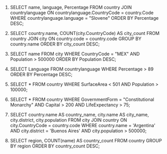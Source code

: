 1.  SELECT name, language, Percentage FROM country
    JOIN countrylanguage ON countrylanguage.CountryCode = country.Code
    WHERE countrylanguage.language = "Slovene"
    ORDER BY Percentage DESC;

2. SELECT country.name, COUNT(city.CountryCode) AS city_count
FROM country
JOIN city ON country.code = country.code
GROUP BY country.name
ORDER BY city_count DESC;

3. SELECT name
FROM city
WHERE CountryCode = "MEX" AND Population > 500000
ORDER BY Population DESC;

4. SELECT Language
FROM countrylanguage
WHERE Percentage > 89
ORDER BY Percentage DESC;

5. SELECT *
FROM country
WHERE SurfaceArea < 501 AND Population > 100000;

6. SELECT *
FROM country
WHERE GovernmentForm = "Constitutional Monarchy" AND Capital > 200 AND LifeExpectancy > 75;

7. SELECT country.name AS country_name, city.name AS city_name, city.district, city.population
FROM city
JOIN country ON city.CountryCode = country.code
WHERE country.name = 'Argentina' AND city.district = 'Buenos Aires' AND city.population > 500000;

8. SELECT region, COUNT(name) AS country_count
FROM country
GROUP BY region
ORDER BY country_count DESC;